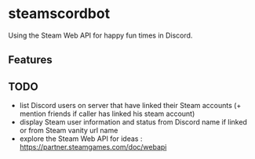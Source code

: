 # steamscordbot

Using the Steam Web API for happy fun times in Discord.

## Features

## TODO

- list Discord users on server that have linked their Steam accounts (+ mention friends if caller has linked his steam account)
- display Steam user information and status from Discord name if linked or from Steam vanity url name
- explore the Steam Web API for ideas : <https://partner.steamgames.com/doc/webapi>
